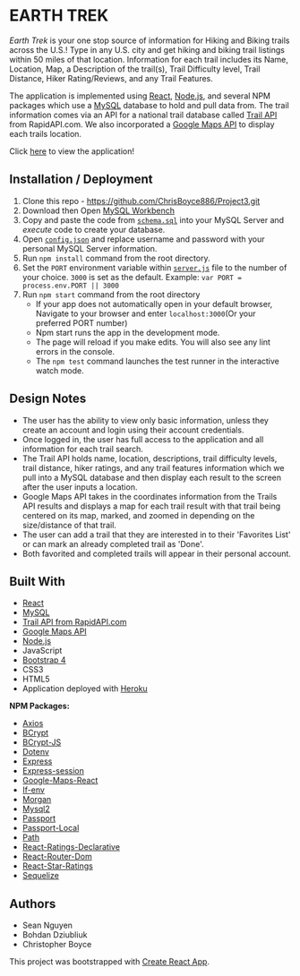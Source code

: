 # EARTH TREK

*Earth Trek* is your one stop source of information for Hiking and Biking trails across the U.S.! Type in any U.S. city and get hiking and biking trail listings within 50 miles of that location. Information for each trail includes its Name, Location, Map, a Description of the trail(s), Trail Difficulty level, Trail Distance, Hiker Rating/Reviews, and any Trail Features.

The application is implemented using [React](https://reactjs.org/), [Node.js](https://nodejs.org/en/docs/), and several NPM packages which use a [MySQL](https://www.mysql.com/) database to hold and pull data from. The trail information comes via an API for a national trail database called [Trail API](https://rapidapi.com/trailapi/api/trailapi) from RapidAPI.com. We also incorporated a [Google Maps API](https://www.npmjs.com/package/google-map-react) to display each trails location. 

Click [here](https://earth-trek.herokuapp.com/) to view the application!


## Installation / Deployment

1. Clone this repo - https://github.com/ChrisBoyce886/Project3.git
2. Download then Open [MySQL Workbench](https://www.mysql.com/)
3. Copy and paste the code from [`schema.sql`](server/db/schema.sql) into your MySQL Server and *execute* code to create your database.
4. Open [`config.json`](server/config/config.json) and replace username and password with your personal MySQL Server information. 
5. Run `npm install` command from the root directory.
6. Set the `PORT` environment variable within [`server.js`](server.js) file to the number of your choice. `3000` is set as the default. 
Example: `var PORT = process.env.PORT || 3000`
7. Run `npm start` command from the root directory
   * If your app does not automatically open in your default browser, Navigate to your browser and enter `localhost:3000`(Or your preferred PORT number)
   * Npm start runs the app in the development mode.
   * The page will reload if you make edits. You will also see any lint errors in the console.
   * The `npm test` command launches the test runner in the interactive watch mode.


## Design Notes

* The user has the ability to view only basic information, unless they create an account and login using their account credentials. 
* Once logged in, the user has full access to the application and all information for each trail search. 
* The Trail API holds name, location, descriptions, trail difficulty levels, trail distance, hiker ratings, and any trail features information which we pull into a MySQL database and then display each result to the screen after the user inputs a location. 
* Google Maps API takes in the coordinates information from the Trails API results and displays a map for each trail result with that trail being centered on its map, marked, and zoomed in depending on the size/distance of that trail.
* The user can add a trail that they are interested in to their 'Favorites List' or can mark an already completed trail as 'Done'. 
* Both favorited and completed trails will appear in their personal account.
  
        
## Built With

* [React](https://reactjs.org/)
* [MySQL](https://www.mysql.com/)
* [Trail API from RapidAPI.com](https://rapidapi.com/trailapi/api/trailapi)
* [Google Maps API](https://www.npmjs.com/package/google-map-react)
* [Node.js](https://nodejs.org/en/docs/)
* JavaScript
* [Bootstrap 4](https://getbootstrap.com/)
* CSS3
* HTML5
* Application deployed with [Heroku](https://www.heroku.com)


**NPM Packages:**

* [Axios](https://www.npmjs.com/package/axios)
* [BCrypt](https://www.npmjs.com/package/bcrypt)
* [BCrypt-JS](https://www.npmjs.com/package/bcryptjs)
* [Dotenv](https://www.npmjs.com/package/dotenv)
* [Express](https://www.npmjs.com/package/express)
* [Express-session](https://www.npmjs.com/package/express-session)
* [Google-Maps-React](https://www.npmjs.com/package/google-map-react)
* [If-env](https://www.npmjs.com/package/if-env)
* [Morgan](https://www.npmjs.com/package/morgan)
* [Mysql2](https://www.npmjs.com/package/mysql2)
* [Passport](https://www.npmjs.com/package/passport)
* [Passport-Local](https://www.npmjs.com/package/passport-local)
* [Path](https://www.npmjs.com/package/path)
* [React-Ratings-Declarative](https://www.npmjs.com/package/react-ratings-declarative)
* [React-Router-Dom](https://www.npmjs.com/package/react-router-dom)
* [React-Star-Ratings](https://www.npmjs.com/package/react-star-ratings)
* [Sequelize](https://www.npmjs.com/package/sequelize)


## Authors

* Sean Nguyen
* Bohdan Dziubliuk
* Christopher Boyce


This project was bootstrapped with [Create React App](https://github.com/facebook/create-react-app).

